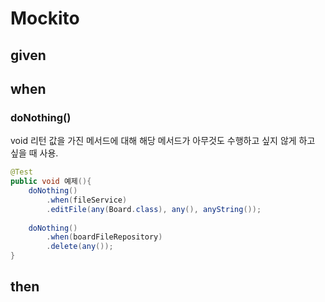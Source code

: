 # Mockito

## given

## when
### doNothing()

void 리턴 값을 가진 메서드에 대해 해당 메서드가 아무것도 수행하고 싶지 않게 하고 싶을 때 사용.

~~~java
@Test
public void 예제(){
    doNothing()
        .when(fileService)
        .editFile(any(Board.class), any(), anyString());
    
    doNothing()
        .when(boardFileRepository)
        .delete(any());
}
~~~



## then
